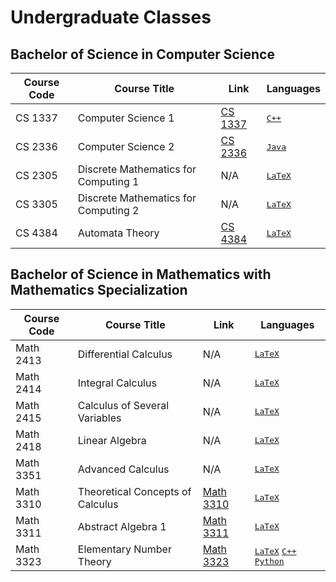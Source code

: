 # Undergraduate Classes

## Bachelor of Science in Computer Science 
| Course Code | Course Title | Link | Languages |
| ----------- | ------------ | ---- | -------- |
| CS 1337 | Computer Science 1 | [CS 1337]() | <kbd>[C++]() |
| CS 2336 | Computer Science 2 | [CS 2336](https://github.com/hunterjmatthews/Undergraduate-Classes/tree/main/Computer%20Science%202) | <kbd>[Java]() |
| CS 2305 | Discrete Mathematics for Computing 1 | N/A | <kbd>[LaTeX]() |
| CS 3305 | Discrete Mathematics for Computing 2 | N/A | <kbd>[LaTeX]() | 
| CS 4384 | Automata Theory | [CS 4384]() | <kbd>[LaTeX]() |

## Bachelor of Science in Mathematics with Mathematics Specialization
| Course Code | Course Title | Link | Languages |
| ----------- | ------------ | ---- | -------- |
| Math 2413 | Differential Calculus | N/A | <kbd>[LaTeX]() |
| Math 2414 | Integral Calculus | N/A | <kbd>[LaTeX]() |
| Math 2415 | Calculus of Several Variables | N/A | <kbd>[LaTeX]() |
| Math 2418 | Linear Algebra | N/A | <kbd>[LaTeX]() |
| Math 3351 | Advanced Calculus | N/A | <kbd>[LaTeX]() |
| Math 3310 | Theoretical Concepts of Calculus | [Math 3310]() | <kbd>[LaTeX]() |
| Math 3311 | Abstract Algebra 1 | [Math 3311]() | <kbd>[LaTeX]() |
| Math 3323 | Elementary Number Theory | [Math 3323]() | <kbd>[LaTeX]()</kbd> <kbd>[C++]()</kbd> <kbd>[Python]()</kbd> |
